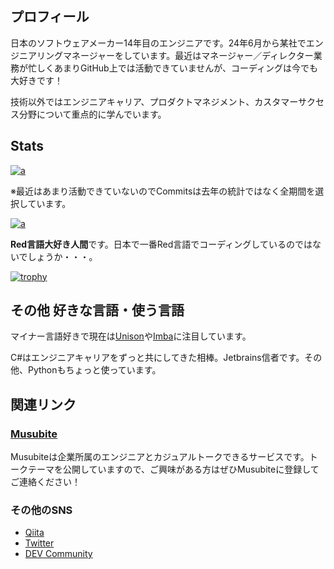 ## プロフィール

日本のソフトウェアメーカー14年目のエンジニアです。24年6月から某社でエンジニアリングマネージャーをしています。最近はマネージャー／ディレクター業務が忙しくあまりGitHub上では活動できていませんが、コーディングは今でも大好きです！

技術以外ではエンジニアキャリア、プロダクトマネジメント、カスタマーサクセス分野について重点的に学んでいます。

## Stats

[![a](https://github-readme-stats.vercel.app/api?username=koba-yu&theme=monokai&include_all_commits=true)](https://github.com/anuraghazra/github-readme-stats)

※最近はあまり活動できていないのでCommitsは去年の統計ではなく全期間を選択しています。

[![a](https://github-readme-stats.vercel.app/api/top-langs/?username=koba-yu&theme=monokai)](https://github.com/anuraghazra/github-readme-stats)

**Red言語大好き人間**です。日本で一番Red言語でコーディングしているのではないでしょうか・・・。  

[![trophy](https://github-profile-trophy.vercel.app/?username=koba-yu&theme=monokai)](https://github.com/ryo-ma/github-profile-trophy)

## その他 好きな言語・使う言語

マイナー言語好きで現在は[Unison](https://github.com/unisonweb/unison)や[Imba](https://github.com/imba/imba)に注目しています。

C#はエンジニアキャリアをずっと共にしてきた相棒。Jetbrains信者です。その他、Pythonもちょっと使っています。

## 関連リンク

### [Musubite](https://musubite-job.com/recruitments/N9BLbViYgLz2)

Musubiteは企業所属のエンジニアとカジュアルトークできるサービスです。トークテーマを公開していますので、ご興味がある方はぜひMusubiteに登録してご連絡ください！

### その他のSNS

* [Qiita](https://qiita.com/koba-a-koba)
* [Twitter](https://twitter.com/koba_yu_pg)
* [DEV Community](https://dev.to/kobayu)

